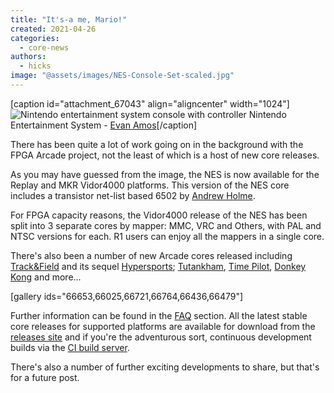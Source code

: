 ```yaml
---
title: "It's-a me, Mario!"
created: 2021-04-26
categories: 
  - core-news
authors: 
  - hicks
image: "@assets/images/NES-Console-Set-scaled.jpg"
---
```


\[caption id="attachment\_67043" align="aligncenter" width="1024"\]![Nintendo entertainment system console with controller](@assets/images/NES-Console-Set-1024x556.jpg) Nintendo Entertainment System - [Evan Amos](https://commons.wikimedia.org/wiki/User:Evan-Amos)\[/caption\]

There has been quite a lot of work going on in the background with the FPGA Arcade project, not the least of which is a host of new core releases.

As you may have guessed from the image, the NES is now available for the Replay and MKR Vidor4000 platforms. This version of the NES core includes a transistor net-list based 6502 by [Andrew Holme](http://www.aholme.co.uk/6502/Main.htm).

For FPGA capacity reasons, the Vidor4000 release of the NES has been split into 3 separate cores by mapper: MMC, VRC and Others, with PAL and NTSC versions for each. R1 users can enjoy all the mappers in a single core.

There's also been a number of new Arcade cores released including [Track&Field](https://www.fpgaarcade.com/kb/trackfield/) and its sequel [Hypersports](https://www.fpgaarcade.com/kb/hypersports/); [Tutankham](https://www.fpgaarcade.com/kb/tutankham/), [Time Pilot](https://www.fpgaarcade.com/kb/timepilot/), [Donkey Kong](https://www.fpgaarcade.com/kb/donkey-kong-2/) and more...

\[gallery ids="66653,66025,66721,66764,66436,66479"\]

Further information can be found in the [FAQ](https://www.fpgaarcade.com/kbtopic/all/) section. All the latest stable core releases for supported platforms are available for download from the [releases site](https://build.fpgaarcade.com/releases/) and if you're the adventurous sort, continuous development builds via the [CI build server](https://build.fpgaarcade.com/).

There's also a number of further exciting developments to share, but that's for a future post.

